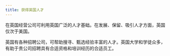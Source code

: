 ```yaml
---
title: 获得英国人才
---
```


在英国经营公司可利用英国广泛的人才基础。在发展、保留、吸引人才方面，英国仅次于美国。

英国有各种招聘公司，可帮助搜寻、甄选经验丰富的人才。英国大学和学徒众多，有助于贵公司招聘具有合适资格和培训经历的合适员工。
